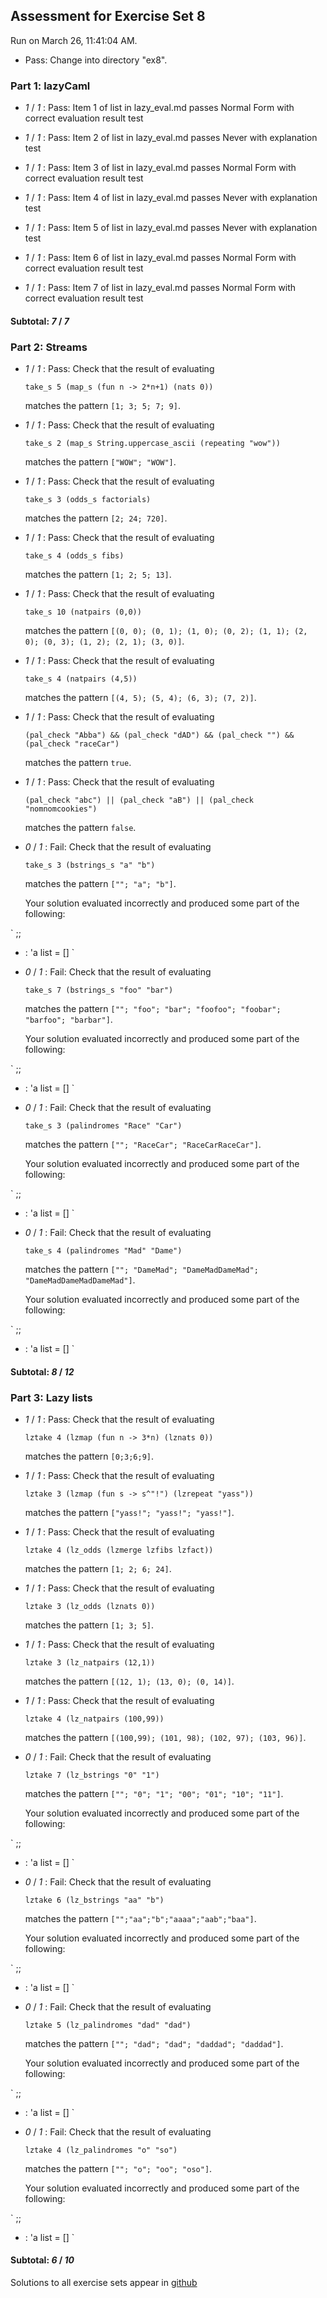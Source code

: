 ## Assessment for Exercise Set 8

Run on March 26, 11:41:04 AM.

+ Pass: Change into directory "ex8".

### Part 1: lazyCaml

+  _1_ / _1_ : Pass: Item 1 of list in lazy_eval.md passes Normal Form with correct evaluation result test

+  _1_ / _1_ : Pass: Item 2 of list in lazy_eval.md passes Never with explanation test

+  _1_ / _1_ : Pass: Item 3 of list in lazy_eval.md passes Normal Form with correct evaluation result test

+  _1_ / _1_ : Pass: Item 4 of list in lazy_eval.md passes Never with explanation test

+  _1_ / _1_ : Pass: Item 5 of list in lazy_eval.md passes Never with explanation test

+  _1_ / _1_ : Pass: Item 6 of list in lazy_eval.md passes Normal Form with correct evaluation result test

+  _1_ / _1_ : Pass: Item 7 of list in lazy_eval.md passes Normal Form with correct evaluation result test

#### Subtotal: _7_ / _7_

### Part 2: Streams

+  _1_ / _1_ : Pass: 
Check that the result of evaluating
   ```
   take_s 5 (map_s (fun n -> 2*n+1) (nats 0))
   ```
   matches the pattern `[1; 3; 5; 7; 9]`.

   




+  _1_ / _1_ : Pass: 
Check that the result of evaluating
   ```
   take_s 2 (map_s String.uppercase_ascii (repeating "wow"))
   ```
   matches the pattern `["WOW"; "WOW"]`.

   




+  _1_ / _1_ : Pass: 
Check that the result of evaluating
   ```
   take_s 3 (odds_s factorials)
   ```
   matches the pattern `[2; 24; 720]`.

   




+  _1_ / _1_ : Pass: 
Check that the result of evaluating
   ```
   take_s 4 (odds_s fibs)
   ```
   matches the pattern `[1; 2; 5; 13]`.

   




+  _1_ / _1_ : Pass: 
Check that the result of evaluating
   ```
   take_s 10 (natpairs (0,0))
   ```
   matches the pattern `[(0, 0); (0, 1); (1, 0); (0, 2); (1, 1); (2, 0); (0, 3); (1, 2); (2, 1); (3, 0)]`.

   




+  _1_ / _1_ : Pass: 
Check that the result of evaluating
   ```
   take_s 4 (natpairs (4,5))
   ```
   matches the pattern `[(4, 5); (5, 4); (6, 3); (7, 2)]`.

   




+  _1_ / _1_ : Pass: 
Check that the result of evaluating
   ```
   (pal_check "Abba") && (pal_check "dAD") && (pal_check "") && (pal_check "raceCar")
   ```
   matches the pattern `true`.

   




+  _1_ / _1_ : Pass: 
Check that the result of evaluating
   ```
   (pal_check "abc") || (pal_check "aB") || (pal_check "nomnomcookies")
   ```
   matches the pattern `false`.

   




+  _0_ / _1_ : Fail: 
Check that the result of evaluating
   ```
   take_s 3 (bstrings_s "a" "b")
   ```
   matches the pattern `[""; "a"; "b"]`.

   


   Your solution evaluated incorrectly and produced some part of the following:

 ` ;;
- : 'a list = []
`


+  _0_ / _1_ : Fail: 
Check that the result of evaluating
   ```
   take_s 7 (bstrings_s "foo" "bar")
   ```
   matches the pattern `[""; "foo"; "bar"; "foofoo"; "foobar"; "barfoo"; "barbar"]`.

   


   Your solution evaluated incorrectly and produced some part of the following:

 ` ;;
- : 'a list = []
`


+  _0_ / _1_ : Fail: 
Check that the result of evaluating
   ```
   take_s 3 (palindromes "Race" "Car")
   ```
   matches the pattern `[""; "RaceCar"; "RaceCarRaceCar"]`.

   


   Your solution evaluated incorrectly and produced some part of the following:

 ` ;;
- : 'a list = []
`


+  _0_ / _1_ : Fail: 
Check that the result of evaluating
   ```
   take_s 4 (palindromes "Mad" "Dame")
   ```
   matches the pattern `[""; "DameMad"; "DameMadDameMad"; "DameMadDameMadDameMad"]`.

   


   Your solution evaluated incorrectly and produced some part of the following:

 ` ;;
- : 'a list = []
`


#### Subtotal: _8_ / _12_

### Part 3: Lazy lists

+  _1_ / _1_ : Pass: 
Check that the result of evaluating
   ```
   lztake 4 (lzmap (fun n -> 3*n) (lznats 0))
   ```
   matches the pattern `[0;3;6;9]`.

   




+  _1_ / _1_ : Pass: 
Check that the result of evaluating
   ```
   lztake 3 (lzmap (fun s -> s^"!") (lzrepeat "yass"))
   ```
   matches the pattern `["yass!"; "yass!"; "yass!"]`.

   




+  _1_ / _1_ : Pass: 
Check that the result of evaluating
   ```
   lztake 4 (lz_odds (lzmerge lzfibs lzfact))
   ```
   matches the pattern `[1; 2; 6; 24]`.

   




+  _1_ / _1_ : Pass: 
Check that the result of evaluating
   ```
   lztake 3 (lz_odds (lznats 0))
   ```
   matches the pattern `[1; 3; 5]`.

   




+  _1_ / _1_ : Pass: 
Check that the result of evaluating
   ```
   lztake 3 (lz_natpairs (12,1))
   ```
   matches the pattern `[(12, 1); (13, 0); (0, 14)]`.

   




+  _1_ / _1_ : Pass: 
Check that the result of evaluating
   ```
   lztake 4 (lz_natpairs (100,99))
   ```
   matches the pattern `[(100,99); (101, 98); (102, 97); (103, 96)]`.

   




+  _0_ / _1_ : Fail: 
Check that the result of evaluating
   ```
   lztake 7 (lz_bstrings "0" "1")
   ```
   matches the pattern `[""; "0"; "1"; "00"; "01"; "10"; "11"]`.

   


   Your solution evaluated incorrectly and produced some part of the following:

 ` ;;
- : 'a list = []
`


+  _0_ / _1_ : Fail: 
Check that the result of evaluating
   ```
   lztake 6 (lz_bstrings "aa" "b")
   ```
   matches the pattern `["";"aa";"b";"aaaa";"aab";"baa"]`.

   


   Your solution evaluated incorrectly and produced some part of the following:

 ` ;;
- : 'a list = []
`


+  _0_ / _1_ : Fail: 
Check that the result of evaluating
   ```
   lztake 5 (lz_palindromes "dad" "dad")
   ```
   matches the pattern `[""; "dad"; "dad"; "daddad"; "daddad"]`.

   


   Your solution evaluated incorrectly and produced some part of the following:

 ` ;;
- : 'a list = []
`


+  _0_ / _1_ : Fail: 
Check that the result of evaluating
   ```
   lztake 4 (lz_palindromes "o" "so")
   ```
   matches the pattern `[""; "o"; "oo"; "oso"]`.

   


   Your solution evaluated incorrectly and produced some part of the following:

 ` ;;
- : 'a list = []
`


#### Subtotal: _6_ / _10_



Solutions to all exercise sets appear in [github](https://github.umn.edu/csci2041-s19/exsol2041-s19/)

